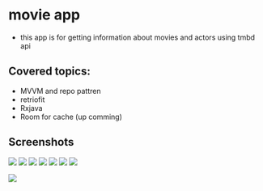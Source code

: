 # movie app
* this app is for getting information about movies and actors using tmbd api

## Covered topics:
* MVVM and repo pattren
* retriofit
* Rxjava
* Room for cache (up comming)

## Screenshots
![](p1.jpeg)
![](p2.jpeg)
![](p3.jpeg)
![](p4.jpeg)
![](p5.jpeg)
![](p6.jpeg)
![](p7.jpeg)

![](p8.jpeg)
